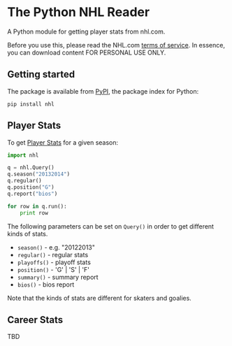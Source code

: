 The Python NHL Reader
======================

A Python module for getting player stats from nhl.com. 

Before you use this, please read the NHL.com [terms of service](http://www.nhl.com/ice/page.htm?id=26389). In essence, you can download content FOR PERSONAL USE ONLY.  


## Getting started

The package is available from [PyPI](https://pypi.python.org/pypi/nhl), the package index for Python:

```
pip install nhl
```

## Player Stats

To get [Player Stats](http://www.nhl.com/ice/playerstats.htm?season=20122013&gameType=2&team=&position=S&country=&status=&viewName=summary) for a given season:

```python
import nhl 

q = nhl.Query()
q.season("20132014")
q.regular()
q.position("G")
q.report("bios")

for row in q.run():
    print row

```        

The following parameters can be set on ```Query()``` in order to get different kinds of stats.

* ```season()``` - e.g. "20122013"
* ```regular()``` - regular stats
* ```playoffs()``` - playoff stats
* ```position()``` - 'G' | 'S' | 'F'
* ```summary()``` - summary report
* ```bios()``` - bios report


Note that the kinds of stats are different for skaters and goalies.


## Career Stats

TBD



